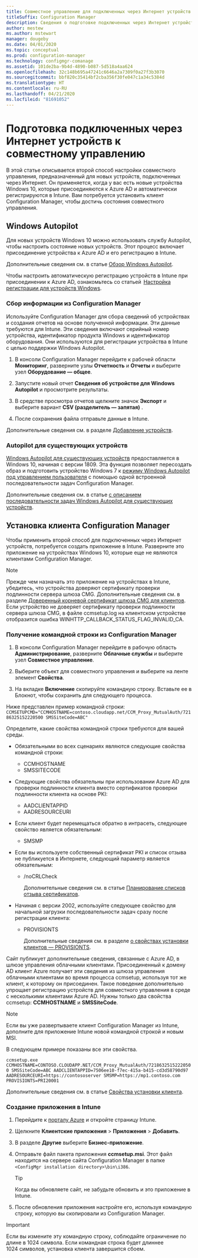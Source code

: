 ```yaml
---
title: Совместное управление для подключенных через Интернет устройств
titleSuffix: Configuration Manager
description: Сведения о подготовке подключенных через Интернет устройств Windows 10 к совместному управлению.
author: mestew
ms.author: mstewart
manager: dougeby
ms.date: 04/01/2020
ms.topic: conceptual
ms.prod: configuration-manager
ms.technology: configmgr-comanage
ms.assetid: 101de2ba-9b4d-4890-b087-5d518a4aa624
ms.openlocfilehash: 32c148b695a47241c6646a2a7309f0a27f3b3070
ms.sourcegitcommit: bbf820c35414bf2cba356f30fe047c1a34c5384d
ms.translationtype: HT
ms.contentlocale: ru-RU
ms.lasthandoff: 04/21/2020
ms.locfileid: "81691052"
---
```

# <a name="how-to-prepare-internet-based-devices-for-co-management"></a>Подготовка подключенных через Интернет устройств к совместному управлению

В этой статье описывается второй способ настройки совместного управления, предназначенный для новых устройств, подключенных через Интернет. Он применяется, когда у вас есть новые устройства Windows 10, которые присоединяются к Azure AD и автоматически регистрируются в Intune. Вам потребуется установить клиент Configuration Manager, чтобы достичь состояния совместного управления.  

## <a name="windows-autopilot"></a>Windows Autopilot

Для новых устройств Windows 10 можно использовать службу Autopilot, чтобы настроить состояние новых устройств. Этот процесс включает присоединение устройства к Azure AD и его регистрацию в Intune.  

Дополнительные сведения см. в статье [Обзор Windows Autopilot](https://docs.microsoft.com/windows/deployment/windows-autopilot/windows-autopilot).

Чтобы настроить автоматическую регистрацию устройств в Intune при присоединении к Azure AD, ознакомьтесь со статьей  [Настройка регистрации для устройств Windows](https://docs.microsoft.com/intune/windows-enroll).  

### <a name="gather-information-from-configuration-manager"></a>Сбор информации из Configuration Manager

Используйте Configuration Manager для сбора сведений об устройствах и создания отчетов на основе полученной информации. Эти данные требуются для Intune. Эти сведения включают серийный номер устройства, идентификатор продукта Windows и идентификатор оборудования. Они используются для регистрации устройства в Intune с целью поддержки Windows Autopilot.

1. В консоли Configuration Manager перейдите к рабочей области **Мониторинг**, разверните узлы **Отчетность** и **Отчеты** и выберите узел **Оборудование — общее**.  

2. Запустите новый отчет **Сведения об устройстве для Windows Autopilot** и просмотрите результаты.  

3. В средстве просмотра отчетов щелкните значок **Экспорт** и выберите вариант **CSV (разделитель — запятая)** .  

4. После сохранения файла отправьте данные в Intune.  

Дополнительные сведения см. в разделе [Добавление устройств](https://docs.microsoft.com/intune/enrollment-autopilot#add-devices).

### <a name="autopilot-for-existing-devices"></a>Autopilot для существующих устройств
<!--1358333-->

[Windows Autopilot для существующих устройств](https://techcommunity.microsoft.com/t5/Windows-IT-Pro-Blog/New-Windows-Autopilot-capabilities-and-expanded-partner-support/ba-p/260430) предоставляется в Windows 10, начиная с версии 1809. Эта функция позволяет пересоздать образ и подготовить устройство Windows 7 к [режиму Windows Autopilot под управлением пользователя](https://docs.microsoft.com/windows/deployment/windows-autopilot/user-driven) с помощью одной встроенной последовательности задач Configuration Manager.

Дополнительные сведения см. в статье [с описанием последовательности задач Windows Autopilot для существующих устройств](../osd/deploy-use/windows-autopilot-for-existing-devices.md).

## <a name="install-the-configuration-manager-client"></a>Установка клиента Configuration Manager

Чтобы применить второй способ для подключенных через Интернет устройств, потребуется создать приложение в Intune. Разверните это приложение на устройствах Windows 10, которые еще не являются клиентами Configuration Manager.

> [!NOTE]
> Прежде чем назначать это приложение на устройствах в Intune, убедитесь, что устройства доверяют сертификату проверки подлинности сервера шлюза CMG. Дополнительные сведения см. в разделе [Доверенный корневой сертификат шлюза CMG для клиентов](../core/clients/manage/cmg/certificates-for-cloud-management-gateway.md#bkmk_cmgroot). Если устройство не доверяет сертификату проверки подлинности сервера шлюза CMG, в файле ccmsetup.log на клиентском устройстве отобразится ошибка WINHTTP_CALLBACK_STATUS_FLAG_INVALID_CA.

### <a name="get-the-command-line-from-configuration-manager"></a>Получение командной строки из Configuration Manager

1. В консоли Configuration Manager перейдите в рабочую область **Администрирование**, разверните **Облачные службы** и выберите узел **Совместное управление**.  

2. Выберите объект для совместного управления и выберите на ленте элемент **Свойства**.  

3. На вкладке **Включение** скопируйте командную строку. Вставьте ее в Блокнот, чтобы сохранить для следующего процесса.  

Ниже представлен пример командной строки: `CCMSETUPCMD="CCMHOSTNAME=contoso.cloudapp.net/CCM_Proxy_MutualAuth/72186325152220500 SMSSiteCode=ABC"`

<!--1358215-->
Определите, какие свойства командной строки требуются для вашей среды.  

- Обязательными во всех сценариях являются следующие свойства командной строки:  
  - CCMHOSTNAME  
  - SMSSITECODE  

- Следующие свойства обязательны при использовании Azure AD для проверки подлинности клиента вместо сертификатов проверки подлинности клиента на основе PKI:  
  - AADCLIENTAPPID  
  - AADRESOURCEURI  

- Если клиент будет перемещаться обратно в интрасеть, следующее свойство является обязательным:  
  - SMSMP  

- Если вы используете собственный сертификат PKI и список отзыва не публикуется в Интернете, следующий параметр является обязательным:  
  - /noCRLCheck  

    Дополнительные сведения см. в статье [Планирование списков отзыва сертификатов](../core/plan-design/security/plan-for-security.md#BKMK_PlanningForCRLs).

- Начиная с версии 2002, используйте следующее свойство для начальной загрузки последовательности задач сразу после регистрации клиента:
  - PROVISIONTS

    Дополнительные сведения см. в разделе [о свойствах установки клиентов — PROVISIONTS](../core/clients/deploy/about-client-installation-properties.md#provisionts).

Сайт публикует дополнительные сведения, связанные с Azure AD, в шлюзе управления облачными клиентами. Присоединенный к домену AD клиент Azure получает эти сведения из шлюза управления облачными клиентами во время процесса ccmsetup, используя тот же клиент, к которому он присоединен. Такое поведение дополнительно упрощает регистрацию устройств для совместного управления в среде с несколькими клиентами Azure AD. Нужны только два свойства ccmsetup: **CCMHOSTNAME** и **SMSSiteCode**.<!--3607731-->

> [!NOTE]
> Если вы уже развертываете клиент Configuration Manager из Intune, дополните для приложение Intune новой командной строкой и новым MSI. <!-- SCCMDocs-pr issue 3084 -->

В следующем примере показаны все эти свойства.

`ccmsetup.exe CCMHOSTNAME=CONTOSO.CLOUDAPP.NET/CCM_Proxy_MutualAuth/72186325152220500 SMSSiteCode=ABC AADCLIENTAPPID=7506ee10-f7ec-415a-b415-cd3d58790d97 AADRESOURCEURI=https://contososerver SMSMP=https://mp1.contoso.com PROVISIONTS=PRI20001`

Дополнительные сведения см. в статье [Свойства установки клиента](../core/clients/deploy/about-client-installation-properties.md).

### <a name="create-the-app-in-intune"></a>Создание приложения в Intune

1. Перейдите к [порталу Azure](https://portal.azure.com) и откройте страницу Intune.  

2. Щелкните **Клиентские приложения** > **Приложения** > **Добавить**.  

3. В разделе **Другие** выберите **Бизнес-приложение**.  

4. Отправьте файл пакета приложения **ccmsetup.msi**. Этот файл находится на сервере сайта Configuration Manager в папке `<ConfigMgr installation directory>\bin\i386`.  

    > [!Tip]  
    > Когда вы обновляете сайт, не забудьте обновить и это приложение в Intune.  

5. После обновления приложения настройте его, используя командную строку, которую вы скопировали из Configuration Manager.  

> [!IMPORTANT]
> Если вы измените эту командную строку, соблюдайте ограничение по длине в 1024 символа. Если командная строка будет длиннее 1024 символов, установка клиента завершится сбоем.
